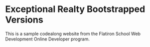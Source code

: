 # Exceptional Realty Bootstrapped Versions

This is a sample codealong website from the Flatiron School Web Development Online Developer program.
